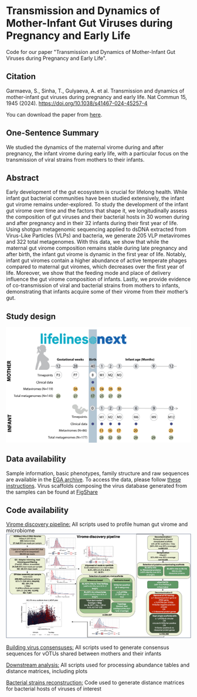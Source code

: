 # Transmission and Dynamics of Mother-Infant Gut Viruses during Pregnancy and Early Life

Code for our paper "Transmission and Dynamics of Mother-Infant Gut Viruses during Pregnancy and Early Life".

## Citation
Garmaeva, S., Sinha, T., Gulyaeva, A. et al. Transmission and dynamics of mother-infant gut viruses during pregnancy and early life. Nat Commun 15, 1945 (2024). https://doi.org/10.1038/s41467-024-45257-4

You can download the paper from [here](https://rdcu.be/dz9jv).

## One-Sentence Summary
We studied the dynamics of the maternal virome during and after pregnancy, the infant virome during early life, with a particular focus on the transmission of viral strains from mothers to their infants. 

## Abstract
Early development of the gut ecosystem is crucial for lifelong health. While infant gut bacterial communities have been studied extensively, the infant gut virome remains under-explored. To study the development of the infant gut virome over time and the factors that shape it, we longitudinally assess the composition of gut viruses and their bacterial hosts in 30 women during and after pregnancy and in their 32 infants during their first year of life. Using shotgun metagenomic sequencing applied to dsDNA extracted from Virus-Like Particles (VLPs) and bacteria, we generate 205 VLP metaviromes and 322 total metagenomes. With this data, we show that while the maternal gut virome composition remains stable during late pregnancy and after birth, the infant gut virome is dynamic in the first year of life. Notably, infant gut viromes contain a higher abundance of active temperate phages compared to maternal gut viromes, which decreases over the first year of life. Moreover, we show that the feeding mode and place of delivery influence the gut virome composition of infants. Lastly, we provide evidence of co-transmission of viral and bacterial strains from mothers to infants, demonstrating that infants acquire some of their virome from their mother’s gut.

## Study design
![](LLNEXT_Pilot_study_design.png)

## Data availability
Sample information, basic phenotypes, family structure and raw sequences are available in the [EGA archive](https://ega-archive.org/studies/EGAS00001005969). To access the data, please follow [these instructions](https://github.com/GRONINGEN-MICROBIOME-CENTRE/LLNEXT_pilot/blob/main/Data_Access_EGA.md).
Virus scaffolds composing the virus database generated from the samples can be found at [FigShare](https://doi.org/10.6084/m9.figshare.23926593)

## Code availability
[Virome discovery pipeline:](https://github.com/GRONINGEN-MICROBIOME-CENTRE/LLNEXT_pilot/tree/main/Virome_discovery)
All scripts used to profile human gut virome and microbiome
![](Virome_discovery/VirusDiscovery_scheme.png)



[Building virus consensuses:](https://github.com/GRONINGEN-MICROBIOME-CENTRE/LLNEXT_pilot/tree/main/Viral_alignments)
All scripts used to generate consensus sequences for vOTUs shared between mothers and their infants

[Downstream analysis:](https://github.com/GRONINGEN-MICROBIOME-CENTRE/LLNEXT_pilot/tree/main/Downstream_analysis)
All scripts used for processing abundance tables and distance matrices, including plots

[Bacterial strains reconstruction:](https://github.com/GRONINGEN-MICROBIOME-CENTRE/LLNEXT_pilot/blob/main/bacterial_strain_reconstruction_Strainphlan_4.md)
Code used to generate distance matrices for bacterial hosts of viruses of interest
